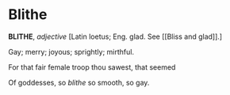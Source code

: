 # Blithe

**BLITHE**, _adjective_ \[Latin loetus; Eng. glad. See [[Bliss and glad]].\]

Gay; merry; joyous; sprightly; mirthful.

For that fair female troop thou sawest, that seemed

Of goddesses, so _blithe_ so smooth, so gay.